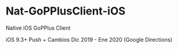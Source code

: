 # Nat-GoPPlusClient-iOS

Native iOS GoPPlus Client

iOS 9.3+ Push + Cambios Dic 2019 - Ene 2020 (Google Directions)
